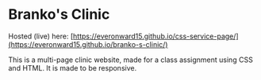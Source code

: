 # Branko's Clinic
Hosted (live) here: [https://everonward15.github.io/css-service-page/](https://everonward15.github.io/branko-s-clinic/)

This is a multi-page clinic website, made for a class assignment using CSS and HTML. 
It is made to be responsive. 

